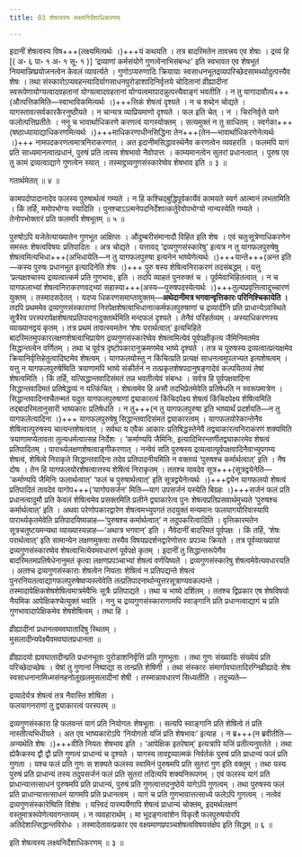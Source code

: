 ```yaml
---
title: 03 शेषत्वस्य लक्ष्यनिर्देशाधिकरणम्

---
```


इदानीं शेषत्वस्य विष+++(लक्ष्यमित्यर्थः ।)+++यं कथयति । तत्र बादरिमतेन तावत्त्रय एव शेषाः । द्रव्यं हि  \[( अ॰ ६ पा॰ १ अ॰ १ सू॰ १ )\] ‘द्रव्याणां कर्मसंयोगे गुणत्वेनाभिसंबन्धः’ इति स्वभावत एव शेषभूतं नियमान्निष्प्रयोजनत्वेन केवलं व्यावर्त्यते । गुणोऽप्यरुणादिः क्रियायाः स्वसाधनभूतद्रव्यपरिच्छेदसामर्थ्यादुत्पत्त्यैव शेषः । तथा संस्कारोऽप्यवहन्त्यादिर्यागसाधनपुरोडाशादिनिर्वृत्तये चोदितानां व्रीह्यादीनां स्वरूपेणायोग्यत्वादवहतानां योग्यत्वादवहतानां योग्यत्वमापादन्नुत्पत्त्यैवाङ्गं भवतीति । न तु यागादावौत्प+++(औत्पत्तिकमिति—स्वाभाविकमित्यर्थः ।)+++त्तिकं शेषत्वं दृश्यते । न च शब्देन चोद्यते । यागस्तावत्सर्वकारकैरनुष्ठीयते । न चान्यत्र व्याप्रियमाणो दृश्यते । फल इति चेत् । न । चिरनिर्वृत्ते यागे फलोत्पत्तिप्रतीतेः । ननु च भावार्थाधिकरणे करणत्वं यागस्योक्तम् । सत्यमुक्तं न तु साधितम् । स्वर्गका+++(षष्ठाध्यायाद्याधिकरणमित्यर्थः ।)+++माधिकरणाधीनसिद्धिना तेन+++(तेन—भावार्थाधिकरणेनेत्यर्थः ।)+++ नामपदकरणत्वमात्रनिराकरणात् । अत इदानीमसिद्धावस्थेनैव करणत्वेन व्यवहरति । फलमपि यागं प्रति साध्यमानत्वात्प्रधानं, पुरुषं प्रति त्वस्य शेषभावो नैवोपात्तः । काम्यमानत्वेन सुतरां प्रधानत्वात् । पुरुष एव तु कामं द्रव्यत्वाद्यागे गुणत्वेन स्यात् । तस्माद्द्रव्यगुणसंस्कारेष्वेव शेषभाव इति ॥ ३ ॥

गतार्थमेतत् ॥ ४ ॥

कामपदोपादानादेव फलस्य पुरुषार्थत्वं गम्यते । न हि कश्चिद्बुद्धिपूर्वकार्येवं कामयते स्वर्ग आत्मानं लभतामिति । किं तर्हि, ममोपभोग्यः स्यादिति । पुनश्चाऽऽत्मनेपदनिर्देशात्कर्तुरेवोपभोग्यो नान्यस्येति गम्यते । तेनोपभोक्तारं प्रति फलमपि शेषभूतम् ॥ ५ ॥

पुरुषोऽपि यजेतेत्याख्यातेन गुणभूत आक्षिप्तः । औदुम्बरीसंमानादौ विहित इति शेषः । एवं चतुःसूत्रेणाधिकरणेन समस्तः शेषत्वविषयः प्रतिपादितः । अत्र चोद्यते । यत्तावद् ‘द्रव्यगुणसंस्कारेषु’ इत्यत्र न तु यागफलपुरुषेषु शेषत्वमित्यभिधा+++(अभिधायेति—न तु यागफलपुरुषा इत्यनेन भाष्येणेत्यर्थः ।)+++यान्ते+++(अन्त इति—कस्य पुरुषः प्रधानभूत इत्यादिनेति शेषः ।)+++ पुरु षस्य शेषित्वनिराकरणं तदसंबद्धम् । यत्तु ‘प्रत्यक्षश्चास्य द्रव्यत्वात्कर्म प्रति गुणभावः, इति । तदपि व्याहतं पुनरुक्तं च । पूर्वमेवाभिहितत्वात् । न च यागफलाभ्यां शेषत्वनिराकरणवद्भ्यां सहास्या+++(अस्य—पुरुषपदस्येत्यर्थः ।)+++तुल्यप्रवृत्तित्वादुच्चारणं युक्तम् । तस्मादसदेतत् । यदप्य धिकरणसमाप्तावुक्तम्—**अथेदानीमत्र भगवान्वृत्तिकारः परिनिश्चिकायेति ।** तदपि प्रथममेव द्रव्यगुणसंस्काराणां निरपेक्षशेषत्वाभिधानात्कर्मफलपुरुषाणां च द्रव्यादीनि प्रति प्राधान्येऽवस्थिते सूत्रैरेव परस्परापेक्षशेषत्वप्रतिपादनादुक्तार्थमिति मन्दफलं दृश्यते । तेनैवं परिहर्तव्यम् । अस्याधिकरणस्य व्याख्यानद्वयं कृतम् । तत्र प्रथमं तावत्स्वमतेन ‘शेषः परार्थत्वात्’ इत्यभिहिते बादरिमतमुपकारलक्षणशेषत्वाभिप्रायेण द्रव्यगुणसंस्कारेष्वेव शेषत्वमित्येवं पूर्वपक्षीकृत्य जैमिनिमतमेव सिद्धान्तत्वेन वर्णितम् । तथा च पूर्वत्र दृष्टोपकारानुक्रमणमेव भाष्ये दृश्यते । तत्र च पुरुषस्य द्रव्यत्वात्प्रत्यक्षमेव क्रियानिर्वृत्तिहेतुत्वादिष्टमेव शेषत्वम् । यागफलयोस्तु न किंचित्प्रति प्रत्यक्षं साधनत्वमुपलभ्यत इत्यशेषत्वम् । यत्तु न यागफलपुरुषेष्विति त्रयाणामपि भाष्ये संकीर्तनं न तत्प्रकृतशेषपदानुषङ्गादेवं कल्पयितव्यं तेषां शेषत्वमिति । किं तर्हि, यत्सिद्धान्तवादिसंमतं तन्न भवतीत्येवं संबन्धः । सर्वत्र हि पूर्वपक्षवादिना सिद्धान्तवादिमतं प्रतिषेद्धव्यं न यत्किंचित् । शेषत्वमेव हि असौ तदभिप्रेतमेवेति प्रतिषेधति न स्वरूपमात्रेण । सिद्धान्तवादिनश्चैतन्मतं यदुत यागफलपुरुषाणां द्व्याकारत्वं किंचिदपेक्ष्य शेषत्वं किंचिदपेक्ष्य शेषित्वमिति तद्बादरिमतानुसारी भाष्यकारः प्रतिषेधति । न तु+++(न तु यागफलपुरुषा इति भाष्यार्थं प्रदर्शयति—न तु यागफलेत्यादिना ।)+++ यागफलपुरुषेषु सिद्धान्तवादिसंमतं द्व्याकारत्वम् । यागफलयोरेकान्तेनैव शेषित्वात्पुरुषस्य चात्यन्तशेषत्वात् । सर्वथा य एवैक आकारः प्रतिषिद्धस्तेनेवै तद्व्याकारत्वनिराकरणं शक्यमिति त्रयाणामप्येतावता तुल्यधर्मत्वात्सह निर्देशः । ‘कर्माण्यपि जैमिनिः, इत्यादिभिरन्तर्णीतद्व्याकारमेव शेषत्वं प्रतिपादितम् । पारार्थ्यलक्षणशेषत्वाङ्गीकरणात् । नन्वेवं सति पुरुषस्य द्रव्यत्वात्पूर्वपक्षवादिनैवाभ्युपगम्य शेषत्वं, शेषित्वे निराकृते सिद्धान्तवादिना तदेव प्रतिपादनीयमिति न वक्तव्यं ‘पुरुषश्च कर्मार्थत्वात्’ इति । नैष दोषः । तेन हि यागफलयोरशेषत्वात्तस्य शेषित्वं निराकृतम् । ततश्च यावदेव सूत्र+++(सूत्रद्वयेनेति— ‘कर्माण्यपि जैमिनिः फलार्थत्वात्’ ‘फलं च पुरुषार्थत्वात्’ इति सूत्रद्वयेनेत्यर्थः ।)+++द्वयेन यागफलयो शेषत्वं प्रतिपादितं तावदेव यागोप+++(‘यागोपसर्जन’ मिति—याग उपसर्जनं यस्येति बिग्रहः ।)+++सर्जनं फलं प्रति प्रधानत्वादुमौ प्रति केवलं शेषित्वमेव प्रसक्तमिति प्रलीने द्व्याकारेत्व पुनः शेषत्वप्रतिप्रसवार्थमुच्यते ‘पुरुषश्च कर्मार्थत्वात्’ इति । अथवा परेणोपकारद्वारेण शेषत्वमभ्युपगतं तदयुक्तं मन्यमानः फलयागयोरिवास्यापि पारार्थ्यकृतमेवेति प्रतिपादयिष्यन्नाह—‘पुरुषश्च कर्मार्थत्वात्’ न तदुपकरित्वादिति । वृत्तिकारमतेन सूत्रचतुष्टयमन्यथा व्याख्यास्यन्नाह—‘अथात्र भगवान्’ इति । नैवेदानीं बादरिमतं पूर्वपक्षः । किं तर्हि, ‘शेषः परार्थत्वात्’ इति सामान्येन लक्षणमुक्त्वा तस्यैव विषयप्रदर्शनद्वारेणोत्तरः प्रपञ्चः क्रियते । तत्र पूर्वव्याख्यायां द्रव्यगुणसंस्कारष्वेव शेषत्वाभित्येवमवधारणं पूर्वपक्षे कृतम् । इदानीं तु सिद्धान्तरूपेणैव बादरिमतमप्रतिषेधेनानुमतं कृत्वा लक्षणप्रपञ्चाभ्यां शेषत्वं वर्णयिष्यते । द्रव्यगुणसंस्कारेषु शेषत्वमेवेत्यवधारयति । अतश्च द्रव्यगुणसंस्काराः शेषत्वेन नियताः शेषित्वं न प्रतिपद्यन्ते शेषत्वं पुनरनियतत्वाद्यागफलपुरुषेष्वप्यस्त्वेवेति तत्प्रतिपादनार्थान्युत्तरसूत्राण्यवकल्पन्ते । तस्मादापेक्षिकशेषशेषित्वमात्रमेवैभिः सूत्रैः प्रतिपाद्यते । तथा च भाष्ये दर्शितम् । ततश्च द्विप्रकार एष शेषविषयो नैयमिक आपेक्षिकश्चेत्युक्तं भवति । ननु च द्रव्यगुणसंस्काराणामपि स्वाङ्गानि प्रति प्रधानत्वाद्यागं च प्रति गुणभावादापेक्षिकमेव शेषशेषित्वम् । तथा हि ।

व्रीह्यादीनां प्रधानत्वमवघातादिषु स्थितम् ।  
मुसलादीन्यपेक्ष्यैवमवघातप्रधानता ॥  


व्रीह्यादयो ह्यवघातादीन्प्रति प्रधानभूताः पुरोडाशनिर्वृत्तिं प्रति गुणभूताः । तथा गुणः संख्यादिः संख्येयं प्रति परिच्छेदाच्छेषः । येषां तु गुणानां निष्पाद्या स तान्प्रति शेषिणी । तथा संस्कारः संमार्गावघातादिरग्निव्रीह्यादेः शेषः स्वसाधनानामिध्मसंनहनोलूखलमुसलादीनां शेषी । तस्मान्नावधारणं सिध्यतीति । तदुच्यते—

द्रव्यादेर्यत्र शेषत्वं तत्र नैवास्ति शोषिता ।  
फलयागनराणां तु द्व्याकारत्वं परस्परम् ॥  


द्रव्यगुणसंस्कारा हि फलवन्तं यागं प्रति नियोगतः शेषभूताः । सत्यपि स्वाङ्गानि प्रति शेषित्वे तं प्रति नास्तीत्यभिधीयते । अत एव भाष्यकारोऽपि ‘नियोगतो यजिं प्रति शेषभावः’ इत्याह । न ब्र+++(न ब्रवीतीति—अन्यथेति शेषः ।)+++वीति नियतः शेषभाव इति । ‘आपेक्षिक इतरेषाम्’ इत्यत्रापि यजिं प्रतीत्यनुवर्तते । तथा ह्येकैकस्य द्वौ द्वौ प्रति गुणत्वं प्राधान्यं च दृश्यते । यागस्य तावद्द्रव्यात्मकं निर्वर्तकं पुरुषं प्रति प्राधान्यं फलं प्रति गुणता । यश्च फलं प्रति गुणः स शक्यते फलस्य स्वामिनं पुरुषमपि प्रति सुतरां गुण इति वक्तुम् । तथा यस्य पुरुषं प्रति प्राधान्यं तस्य तदुपसर्जनं फलं प्रति सुतरां तदित्यपि शक्यनिरूपणम् । एवं फलस्य यागं प्रति प्राधान्यात्तत्साधनं पुरुषमपि प्रति प्राधान्यं, पुरुषं प्रति गुणत्वात्तदनुष्ठेये यागेऽपि गुणत्वम् । तथा पुरुषस्य फलं प्रति प्राधान्यात्तत्साधनं यागमपि प्रति प्रधानत्वम् । यागं च प्रति गुणभावात्तत्साध्ये फलेऽपि गुणत्वम् । नत्वेवं द्रव्यगुणसंस्कारेष्विति विशेषः । यत्त्विदं पारम्पर्येणापि शेषत्वं प्राधान्यं चोक्तम्, इदमर्थलक्षणं वस्तुमात्ररूपेणेत्यवगन्तव्यम् । न व्यवहारार्थम् । मा भूदङ्गत्वांशेन विकृतौ फलपुरुषयोरपि अतिदेशात्सिद्धान्तविरोधः । तस्मादेतावत्प्रकार एव वक्ष्यमाणप्रपञ्चशेषत्वविषयसंक्षेप इति सिद्धम् ॥ ६ ॥

इति शेषत्वस्य लक्ष्यनिर्देशाधिकरणम् ॥ ३ ॥
